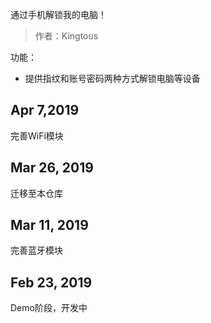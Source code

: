 通过手机解锁我的电脑！

> 作者：Kingtous

功能：

- 提供指纹和账号密码两种方式解锁电脑等设备

## Apr 7,2019

完善WiFi模块

## Mar 26, 2019

迁移至本仓库

## Mar 11, 2019

完善蓝牙模块

## Feb 23, 2019

Demo阶段，开发中